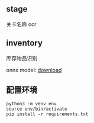 ## stage

关卡名称 ocr

## inventory

库存物品识别

onnx model: [download](https://github.com/CJN96/arknights-ml/raw/main/inventory/ark_material.onnx)

## 配置环境

```shell
python3 -m venv env
source env/bin/activate
pip install -r requirements.txt
```
